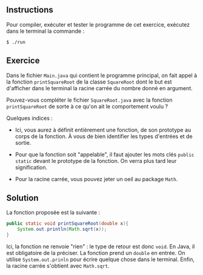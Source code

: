 
Instructions
--------------------------------------------------------------------------------

Pour compiler, exécuter et tester le programme de cet exercice, 
exécutez dans le terminal la commande :

    $ ./run


Exercice
--------------------------------------------------------------------------------

Dans le fichier `Main.java` qui contient le programme principal, on fait appel à la fonction `printSquareRoot` de la classe `SquareRoot` dont le but est d'afficher dans le terminal la racine carrée du nombre donné en argument.

Pouvez-vous compléter le fichier `SquareRoot.java` avec la fonction `printSquareRoot` de sorte à ce qu'on ait le comportement voulu ? 

Quelques indices :
  - Ici, vous aurez à définit entièrement une fonction, de son prototype au corps de la fonction. À vous de bien identifier les types d'entrées et de sortie.

  - Pour que la fonction soit "appelable", il faut ajouter les mots clés ```public static``` devant le prototype de la fonction. On verra plus tard leur signification.

  - Pour la racine carrée, vous pouvez jeter un oeil au package `Math`.


Solution
--------------------------------------------------------------------------------

  La fonction proposée est la suivante :
```java
public static void printSquareRoot(double x){
    System.out.println(Math.sqrt(x));
}
```
Ici, la fonction ne renvoie "rien" : le type de retour est donc `void`. En Java, il est obligatoire de la préciser. La fonction prend un `double` en entrée. On utilise `System.out.prinln` pour écrire quelque chose dans le terminal. Enfin, la racine carrée s'obtient avec `Math.sqrt`.